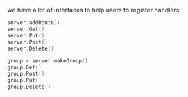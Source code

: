 we have a lot of interfaces to help users to register handlers:

``` C++
server.addRoute()
server.Get()
server.Put()
server.Post()
server.Delete()

group = server.makeGroup()
group.Get()
group.Post()
group.Put()
group.Delete()
```